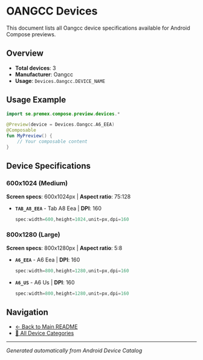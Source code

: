 # OANGCC Devices

This document lists all Oangcc device specifications available for Android Compose previews.

## Overview

- **Total devices**: 3
- **Manufacturer**: Oangcc
- **Usage**: `Devices.Oangcc.DEVICE_NAME`

## Usage Example

```kotlin
import se.premex.compose.preview.devices.*

@Preview(device = Devices.Oangcc.A6_EEA)
@Composable
fun MyPreview() {
    // Your composable content
}
```

## Device Specifications

### 600x1024 (Medium)

**Screen specs**: 600x1024px | **Aspect ratio**: 75:128

- **`TAB_A8_EEA`** - Tab A8 Eea | **DPI**: 160
  ```kotlin
  spec:width=600,height=1024,unit=px,dpi=160
  ```

### 800x1280 (Large)

**Screen specs**: 800x1280px | **Aspect ratio**: 5:8

- **`A6_EEA`** - A6 Eea | **DPI**: 160
  ```kotlin
  spec:width=800,height=1280,unit=px,dpi=160
  ```

- **`A6_US`** - A6 Us | **DPI**: 160
  ```kotlin
  spec:width=800,height=1280,unit=px,dpi=160
  ```

## Navigation

- [← Back to Main README](../../README.md)
- [📱 All Device Categories](../README.md)

---
*Generated automatically from Android Device Catalog*
